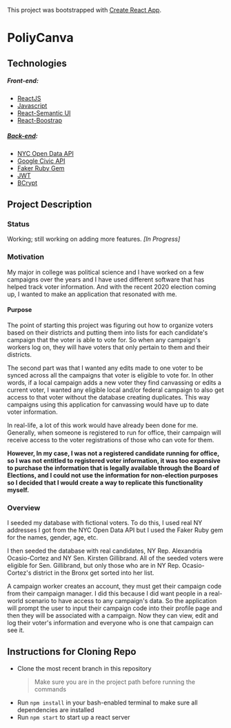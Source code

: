 This project was bootstrapped with [Create React App](https://github.com/facebook/create-react-app).

# PoliyCanva

## Technologies

##### Front-end:

- [ReactJS](https://reactjs.org/)
- [Javascript](https://developer.mozilla.org/en-US/docs/Web/JavaScript)
- [React-Semantic UI](https://react.semantic-ui.com/)
- [React-Boostrap](https://react-bootstrap.github.io/)

##### [Back-end](https://github.com/rclarkem/PoliticalCanva-Backend):

- [NYC Open Data API](https://opendata.cityofnewyork.us/)
- [Google Civic API](https://developers.google.com/civic-information)
- [Faker Ruby Gem](https://rubygems.org/gems/faker)
- [JWT](https://jwt.io/)
- [BCrypt](https://rubygems.org/gems/bcrypt/versions/3.1.12)

## Project Description

### Status

Working; still working on adding more features. _[In Progress]_

### Motivation

My major in college was political science and I have worked on a few campaigns over the years and I have used different software that has helped track voter information. And with the recent 2020 election coming up, I wanted to make an application that resonated with me.

#### Purpose

The point of starting this project was figuring out how to organize voters based on their districts and putting them into lists for each candidate's campaign that the voter is able to vote for. So when any campaign's workers log on, they will have voters that only pertain to them and their districts.

The second part was that I wanted any edits made to one voter to be synced across all the campaigns that voter is eligible to vote for. In other words, if a local campaign adds a new voter they find canvassing or edits a current voter, I wanted any eligible local and/or federal campaign to also get access to that voter without the database creating duplicates. This way campaigns using this application for canvassing would have up to date voter information.

In real-life, a lot of this work would have already been done for me. Generally, when someone is registered to run for office, their campaign will receive access to the voter registrations of those who can vote for them.

**However, In my case, I was not a registered candidate running for office, so I was not entitled to registered voter information, it was too expensive to purchase the information that is legally available through the Board of Elections, and I could not use the information for non-election purposes so I decided that I would create a way to replicate this functionality myself.**

### Overview

I seeded my database with fictional voters. To do this, I used real NY addresses I got from the NYC Open Data API but I used the Faker Ruby gem for the names, gender, age, etc.

I then seeded the database with real candidates, NY Rep. Alexandria Ocasio-Cortez and NY Sen. Kirsten Gillibrand. All of the seeded voters were eligible for Sen. Gillibrand, but only those who are in NY Rep. Ocasio-Cortez's district in the Bronx get sorted into her list.

A campaign worker creates an account, they must get their campaign code from their campaign manager. I did this because I did want people in a real-world scenario to have access to any campaign's data. So the application will prompt the user to input their campaign code into their profile page and then they will be associated with a campaign. Now they can view, edit and log their voter's information and everyone who is one that campaign can see it.

## Instructions for Cloning Repo

- Clone the most recent branch in this repository
  > Make sure you are in the project path before running the commands
- Run `npm install` in your bash-enabled terminal to make sure all dependencies are installed
- Run `npm start` to start up a react server
